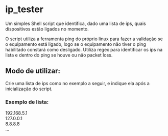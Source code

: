 # ip_tester

Um simples Shell script que identifica, dado uma lista de ips, quais dispositivos estão ligados no momento.

O script utiliza a ferramenta ping do próprio linux para fazer a validação se o equipamento está ligado, logo se o equipamento não tiver o ping habilitado constará como desligado.
Utiliza regex para identificar os ips na lista e dentro do ping se houve ou não packet loss.

## Modo de utilizar:

Crie uma lista de ips como no exemplo a seguir, e indique ela após a inicialização do script.

### Exemplo de lista:

192.168.5.1  
127.0.0.1  
8.8.8.8  
...  
